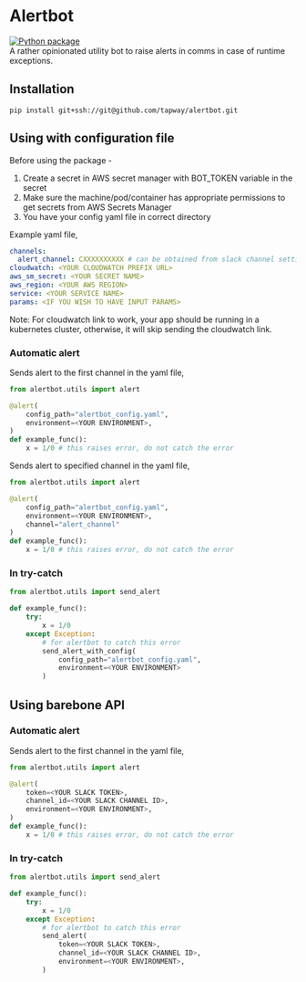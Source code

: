 # Alertbot

[![Python package](https://github.com/tapway/alertbot/actions/workflows/python-package.yml/badge.svg)](https://github.com/tapway/alertbot/actions/workflows/python-package.yml) <br>
A rather opinionated utility bot to raise alerts in comms in case of runtime exceptions.

## Installation

```shell
pip install git+ssh://git@github.com/tapway/alertbot.git
```

## Using with configuration file

Before using the package -

1. Create a secret in AWS secret manager with BOT_TOKEN variable in the secret
1. Make sure the machine/pod/container has appropriate permissions to get secrets from AWS Secrets Manager
1. You have your config yaml file in correct directory

Example yaml file,

```yaml
channels:
  alert_channel: CXXXXXXXXXX # can be obtained from slack channel settings
cloudwatch: <YOUR CLOUDWATCH PREFIX URL>
aws_sm_secret: <YOUR SECRET NAME>
aws_region: <YOUR AWS REGION>
service: <YOUR SERVICE NAME>
params: <IF YOU WISH TO HAVE INPUT PARAMS>
```

Note: For cloudwatch link to work, your app should be running in a kubernetes cluster, otherwise, it will skip sending the cloudwatch link.

### Automatic alert

Sends alert to the first channel in the yaml file,

```python
from alertbot.utils import alert

@alert(
    config_path="alertbot_config.yaml",
    environment=<YOUR ENVIRONMENT>,
)
def example_func():
    x = 1/0 # this raises error, do not catch the error
```

Sends alert to specified channel in the yaml file,

```python
from alertbot.utils import alert

@alert(
    config_path="alertbot_config.yaml",
    environment=<YOUR ENVIRONMENT>,
    channel="alert_channel"
)
def example_func():
    x = 1/0 # this raises error, do not catch the error
```

### In try-catch

```python
from alertbot.utils import send_alert

def example_func():
    try:
        x = 1/0
    except Exception:
        # for alertbot to catch this error
        send_alert_with_config(
            config_path="alertbot_config.yaml",
            environment=<YOUR ENVIRONMENT>
        )
```

## Using barebone API

### Automatic alert

Sends alert to the first channel in the yaml file,

```python
from alertbot.utils import alert

@alert(
    token=<YOUR SLACK TOKEN>,
    channel_id=<YOUR SLACK CHANNEL ID>,
    environment=<YOUR ENVIRONMENT>,
)
def example_func():
    x = 1/0 # this raises error, do not catch the error
```

### In try-catch

```python
from alertbot.utils import send_alert

def example_func():
    try:
        x = 1/0
    except Exception:
        # for alertbot to catch this error
        send_alert(
            token=<YOUR SLACK TOKEN>,
            channel_id=<YOUR SLACK CHANNEL ID>,
            environment=<YOUR ENVIRONMENT>,
        )
```
